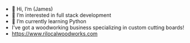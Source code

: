 - 👋 Hi, I’m (James)
- 👀 I’m interested in full stack development
- 🌱 I’m currently learning Python
- I've got a woodworking business specializing in custom cutting boards!
- https://www.rilocalwoodworks.com

<!---
GrubGuy/GrubGuy is a ✨ special ✨ repository because its `README.md` (this file) appears on your GitHub profile.
You can click the Preview link to take a look at your changes.
--->
